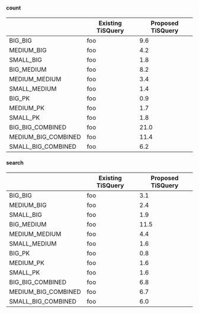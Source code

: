 

#### count
|                     |Existing TiSQuery| Proposed TiSQuery |
|---------------------|---|-------------------|
| BIG_BIG             |foo| 9.6               |
| MEDIUM_BIG          |foo| 4.2               |
| SMALL_BIG           | foo | 1.8               |
| BIG_MEDIUM          | foo | 8.2               |
| MEDIUM_MEDIUM       | foo | 3.4               |
| SMALL_MEDIUM        | foo | 1.4               |
| BIG_PK              | foo | 0.9               |
| MEDIUM_PK           | foo | 1.7               |
| SMALL_PK            | foo | 1.8               |
| BIG_BIG_COMBINED    |foo| 21.0              |
| MEDIUM_BIG_COMBINED |foo| 11.4              |
| SMALL_BIG_COMBINED  | foo | 6.2               |


#### search
|                     |Existing TiSQuery| Proposed TiSQuery |
|---------------------|---|-------------------|
| BIG_BIG             |foo| 3.1               |
| MEDIUM_BIG          |foo| 2.4               |
| SMALL_BIG           | foo | 1.9               |
| BIG_MEDIUM          | foo | 11.5              |
| MEDIUM_MEDIUM       | foo | 4.4               |
| SMALL_MEDIUM        | foo | 1.6               |
| BIG_PK              | foo | 0.8               |
| MEDIUM_PK           | foo | 1.6               |
| SMALL_PK            | foo | 1.6               |
| BIG_BIG_COMBINED    |foo| 6.8               |
| MEDIUM_BIG_COMBINED |foo| 6.7               |
| SMALL_BIG_COMBINED  | foo | 6.0               |